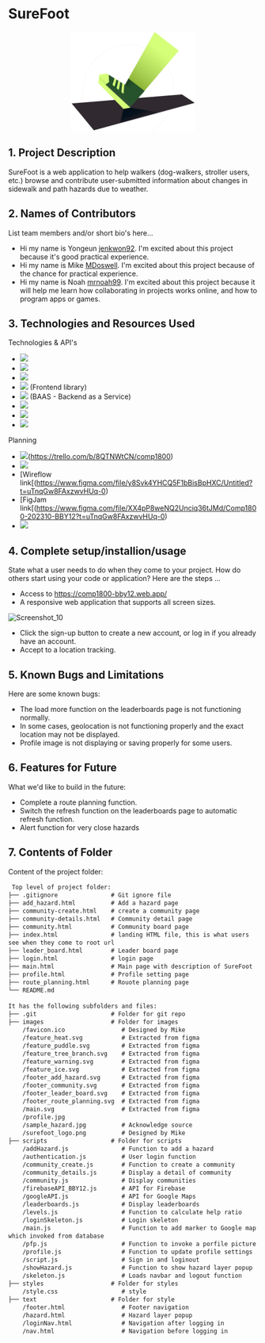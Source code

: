 # SureFoot
<div align="center">
  <a align="center" href="https://github.com/MDoswell/1800_202310_BBY-12">
    <img src="https://github.com/MDoswell/1800_202310_BBY-12/blob/main/images/surefoot_logo.png" alt="Logo" width="250" height="200">
  </a>
</div>

## 1. Project Description
SureFoot is a web application to help walkers (dog-walkers, stroller users, etc.) browse and contribute user-submitted information about changes in sidewalk and path hazards due to weather.

## 2. Names of Contributors
List team members and/or short bio's here... 
* Hi my name is Yongeun [jenkwon92](https://github.com/jenkwon92). I'm excited about this project because it's good practical experience.
* Hi my name is Mike [MDoswell](https://github.com/MDoswell). I'm excited about this project because of the chance for practical experience.
* Hi my name is Noah [mrnoah99](https://github.com/mrnoah99). I'm excited about this project because it will help me learn how collaborating in projects works online, and how to program apps or games.
	
## 3. Technologies and Resources Used
Technologies & API's
* <img src="https://img.shields.io/badge/HTML5-v5-E34F26?logo=HTML5">
* <img src="https://img.shields.io/badge/CSS3-v3-1572B6?logo=CSS3">
* <img src="https://img.shields.io/badge/javascript-ES6+-F7DF1E?logo=javascript">
* <img src="https://img.shields.io/badge/Bootstrap-v5.0-7952B3?logo=Bootstrap">  (Frontend library)
* <img src="https://img.shields.io/badge/firebase-v8.0-23039BE5?logo=firebase"> (BAAS - Backend as a Service)
* <img src="https://img.shields.io/badge/Google%20Maps%20API-4285F4?logo=Google%20Maps%20API">
* <img src="https://img.shields.io/badge/-git-black?&logo=git">
* <img src="https://img.shields.io/badge/-github-black?&logo=github"> 

Planning
* <img src="https://img.shields.io/badge/Trello-0052CC?logo=Trello">(https://trello.com/b/8QTNWtCN/comp1800)
* <img src="https://img.shields.io/badge/Figma-F24E1E?logo=Figma">
* [Wireflow link[(https://www.figma.com/file/y8Svk4YHCQ5F1bBisBpHXC/Untitled?t=uTnqGw8FAxzwvHUq-0)
* [FigJam link[(https://www.figma.com/file/XX4pP8weNQ2Unciq36tJMd/Comp1800-202310-BBY12?t=uTnqGw8FAxzwvHUq-0)
* [<img src="https://img.shields.io/badge/Google form-4285F4?logo=form">](https://docs.google.com/forms/d/1-V2OYT56mccZj81y9JhRzvMPou1ve_9ht0lrMHQ5iZ8/prefill)


## 4. Complete setup/installion/usage
State what a user needs to do when they come to your project.  How do others start using your code or application?
Here are the steps ...
* Access to https://comp1800-bby12.web.app/
* A responsive web application that supports all screen sizes.
<img width="524" alt="Screenshot_10" src="https://user-images.githubusercontent.com/70299766/230571811-62e90a3e-cb84-490b-b771-f46df2ed51d5.png">

* Click the sign-up button to create a new account, or log in if you already have an account.
* Accept to a location tracking.

## 5. Known Bugs and Limitations
Here are some known bugs:
* The load more function on the leaderboards page is not functioning normally.
* In some cases, geolocation is not functioning properly and the exact location may not be displayed.
* Profile image is not displaying or saving properly for some users.

## 6. Features for Future
What we'd like to build in the future:
* Complete a route planning function.
* Switch the refresh function on the leaderboards page to automatic refresh function.
* Alert function for very close hazards
	
## 7. Contents of Folder
Content of the project folder:

```
 Top level of project folder: 
├── .gitignore               # Git ignore file
├── add_hazard.html          # Add a hazard page
├── community-create.html    # create a community page
├── community-details.html   # Community detail page
├── community.html           # Community board page
├── index.html               # landing HTML file, this is what users see when they come to root url
├── leader_board.html        # Leader board page
├── login.html               # login page
├── main.html                # Main page with description of SureFoot
├── profile.html             # Profile setting page 
├── route_planning.html      # Rouote planning page
└── README.md                

It has the following subfolders and files:
├── .git                     # Folder for git repo
├── images                   # Folder for images
    /favicon.ico                # Designed by Mike
    /feature_heat.svg           # Extracted from figma
    /feature_puddle.svg         # Extracted from figma
    /feature_tree_branch.svg    # Extracted from figma
    /feature_warning.svg        # Extracted from figma
    /feature_ice.svg            # Extracted from figma
    /footer_add_hazard.svg      # Extracted from figma
    /footer_community.svg       # Extracted from figma
    /footer_leader_board.svg    # Extracted from figma
    /footer_route_planning.svg  # Extracted from figma
    /main.svg                   # Extracted from figma
    /profile.jpg                
    /sample_hazard.jpg          # Acknowledge source
    /surefoot_logo.png          # Designed by Mike
├── scripts                  # Folder for scripts
    /addHazard.js               # Function to add a hazard 
    /authentication.js          # User login function
    /community_create.js        # Function to create a community 
    /community_details.js       # Display a detail of community 
    /community.js               # Display communities
    /firebaseAPI_BBY12.js       # API for Firebase
    /googleAPI.js               # API for Google Maps
    /leaderboards.js            # Display leaderboards
    /levels.js                  # Function to calculate help ratio
    /loginSkeleton.js           # Login skeleton
    /main.js                    # Function to add marker to Google map which invoked from database
    /pfp.js                     # Function to invoke a porfile picture
    /profile.js                 # Function to update profile settings
    /script.js                  # Sign in and loginout 
    /showHazard.js              # Function to show hazard layer popup
    /skeleton.js                # Loads navbar and logout function
├── styles                   # Folder for styles
    /style.css                  # style
├── text                     # Folder for style
    /footer.html                # Footer navigation
    /hazard.html                # Hazard layer popup 
    /loginNav.html              # Navigation after logging in
    /nav.html                   # Navigation before logging in


